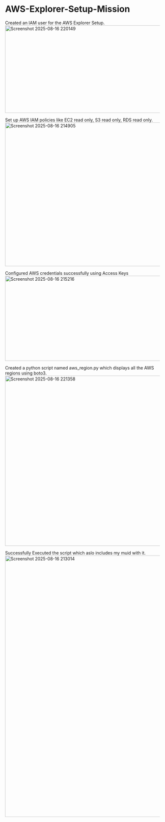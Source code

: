 # AWS-Explorer-Setup-Mission

Created an IAM user for the AWS Explorer Setup.<img width="1545" height="284" alt="Screenshot 2025-08-16 220149" src="https://github.com/user-attachments/assets/ed47af64-72c5-4dfa-bb42-14d29039496c" />

Set up AWS IAM policies like EC2 read only, S3 read only, RDS read only.<img width="1512" height="466" alt="Screenshot 2025-08-16 214905" src="https://github.com/user-attachments/assets/91ee129d-3e37-4fad-85e6-24815c58d7b2" />


Configured AWS credentials successfully using Access Keys<img width="1077" height="276" alt="Screenshot 2025-08-16 215216" src="https://github.com/user-attachments/assets/a32e3c82-7b40-43b6-a74c-2fb71da01e46" />

Created a python script  named aws_region.py which displays all the AWS regions using boto3. <img width="563" height="552" alt="Screenshot 2025-08-16 221358" src="https://github.com/user-attachments/assets/c0fab252-ee8b-4854-b1b6-56cce1436b14" />


Successfully Executed the script which aslo includes my muid with it. <img width="990" height="848" alt="Screenshot 2025-08-16 213014" src="https://github.com/user-attachments/assets/19cc3d7a-ace4-49f0-94a4-d8ecd421373b" />
